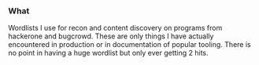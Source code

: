 ### What

Wordlists I use for recon and content discovery on programs from hackerone and bugcrowd. These are only things I have actually encountered in production or in documentation of popular tooling. There is no point in having a huge wordlist but only ever getting 2 hits.

